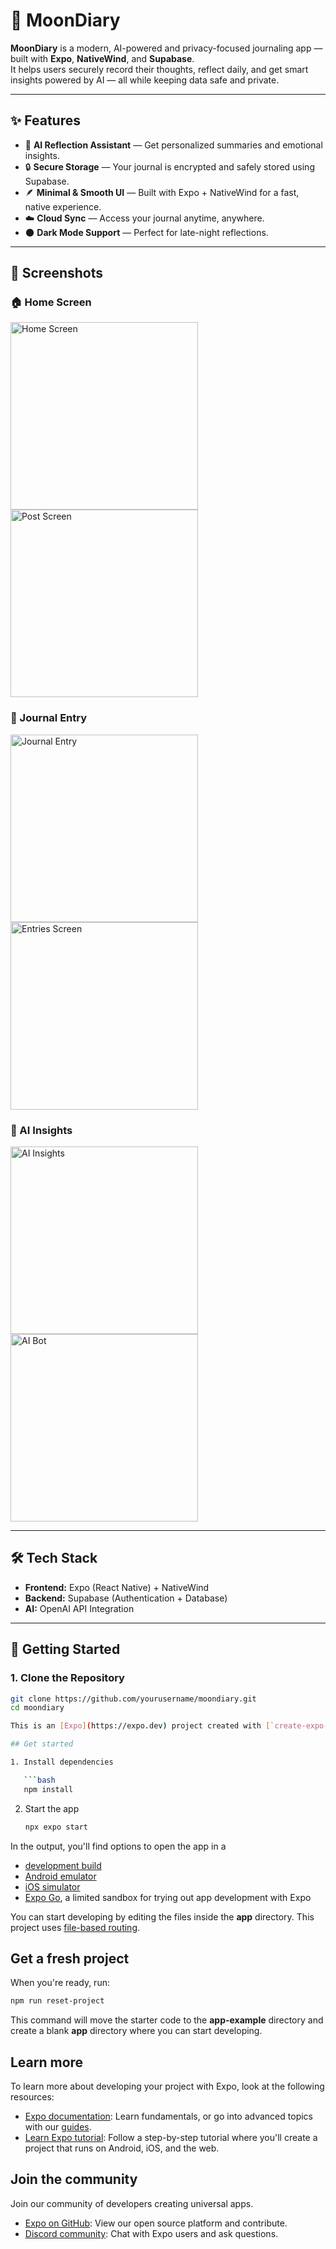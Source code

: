 # 🌙 MoonDiary

**MoonDiary** is a modern, AI-powered and privacy-focused journaling app — built with **Expo**, **NativeWind**, and **Supabase**.  
It helps users securely record their thoughts, reflect daily, and get smart insights powered by AI — all while keeping data safe and private.

---

## ✨ Features

- 🧠 **AI Reflection Assistant** — Get personalized summaries and emotional insights.
- 🔒 **Secure Storage** — Your journal is encrypted and safely stored using Supabase.
- 🪶 **Minimal & Smooth UI** — Built with Expo + NativeWind for a fast, native experience.
- ☁️ **Cloud Sync** — Access your journal anytime, anywhere.
- 🌑 **Dark Mode Support** — Perfect for late-night reflections.

---

## 📱 Screenshots

### 🏠 Home Screen
<img src="./assets/images/home.jpg" alt="Home Screen" width="300"/>
<img src="./assets/images/post.jpg" alt="Post Screen" width="300"/>

### 🧾 Journal Entry
<img src="./assets/images/journal.jpg" alt="Journal Entry" width="300"/>
<img src="./assets/images/entries.jpg" alt="Entries Screen" width="300"/>

### 🤖 AI Insights
<img src="./assets/images/insights.png" alt="AI Insights" width="300"/>
<img src="./assets/images/bot.jpg" alt="AI Bot" width="300"/>

---

## 🛠️ Tech Stack

- **Frontend:** Expo (React Native) + NativeWind  
- **Backend:** Supabase (Authentication + Database)  
- **AI:** OpenAI API Integration  

---

## 🚀 Getting Started

### 1. Clone the Repository
```bash
git clone https://github.com/yourusername/moondiary.git
cd moondiary

This is an [Expo](https://expo.dev) project created with [`create-expo-app`](https://www.npmjs.com/package/create-expo-app).

## Get started

1. Install dependencies

   ```bash
   npm install
   ```

2. Start the app

   ```bash
   npx expo start
   ```

In the output, you'll find options to open the app in a

- [development build](https://docs.expo.dev/develop/development-builds/introduction/)
- [Android emulator](https://docs.expo.dev/workflow/android-studio-emulator/)
- [iOS simulator](https://docs.expo.dev/workflow/ios-simulator/)
- [Expo Go](https://expo.dev/go), a limited sandbox for trying out app development with Expo

You can start developing by editing the files inside the **app** directory. This project uses [file-based routing](https://docs.expo.dev/router/introduction).

## Get a fresh project

When you're ready, run:

```bash
npm run reset-project
```

This command will move the starter code to the **app-example** directory and create a blank **app** directory where you can start developing.

## Learn more

To learn more about developing your project with Expo, look at the following resources:

- [Expo documentation](https://docs.expo.dev/): Learn fundamentals, or go into advanced topics with our [guides](https://docs.expo.dev/guides).
- [Learn Expo tutorial](https://docs.expo.dev/tutorial/introduction/): Follow a step-by-step tutorial where you'll create a project that runs on Android, iOS, and the web.

## Join the community

Join our community of developers creating universal apps.

- [Expo on GitHub](https://github.com/expo/expo): View our open source platform and contribute.
- [Discord community](https://chat.expo.dev): Chat with Expo users and ask questions.
